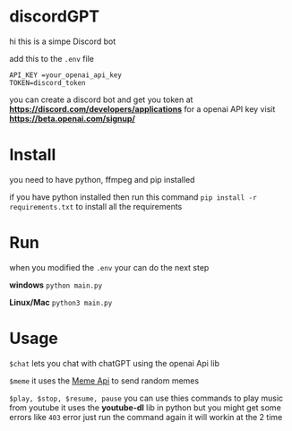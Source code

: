 # discordGPT
hi this is a simpe Discord bot

add this to the `.env` file
```
API_KEY =your_openai_api_key
TOKEN=discord_token
```
you can create a discord bot and get you token at **https://discord.com/developers/applications**
for a openai API key visit **https://beta.openai.com/signup/**

# Install
you need to have python, ffmpeg and pip installed

if you have python installed then run this command `pip install -r requirements.txt` to install all the requirements


# Run 
when you modified the `.env` your can do the next step


**windows**
`python main.py`

**Linux/Mac**
`python3 main.py`


# Usage
`$chat` lets you chat with chatGPT using the openai Api lib

`$meme` it uses the  <a href="https://github.com/D3vd/Meme_Api">Meme Api</a>  to send random memes  

`$play, $stop, $resume, pause` you can use thies commands to play music from youtube it uses the **youtube-dl** lib in python
but you might get some errors like `403` error just run the command again it will workin at the 2 time
